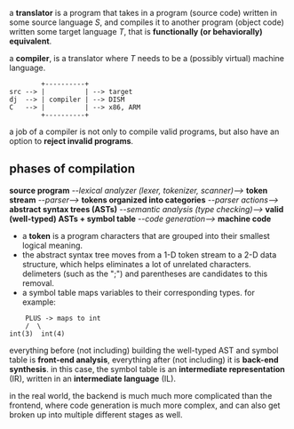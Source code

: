 a **translator** is a program that takes in a program (source code) written in some source language $S$, and compiles it to another program (object code) written some target language $T$, that is **functionally (or behaviorally) equivalent**.

a **compiler**, is a translator where $T$ needs to be a (possibly virtual) machine language. 

```
        +----------+
src --> |          | --> target
dj  --> | compiler | --> DISM
C   --> |          | --> x86, ARM
        +----------+
```

a job of a compiler is not only to compile valid programs, but also have an option to **reject invalid programs**.

## phases of compilation
**source program** *--lexical analyzer (lexer, tokenizer, scanner)-->* **token stream** *--parser-->* **tokens organized into categories** *--parser actions-->* **abstract syntax trees (ASTs)** *--semantic analysis (type checking)-->* **valid (well-typed) ASTs + symbol table** *--code generation-->* **machine code**

- a **token** is a program characters that are grouped into their smallest logical meaning.
- the abstract syntax tree moves from a 1-D token stream to a 2-D data structure, which helps eliminates a lot of unrelated characters. delimeters (such as the ";") and parentheses are candidates to this removal.
- a symbol table maps variables to their corresponding types. for example:

```
	PLUS -> maps to int
    /  \
int(3)  int(4)  
```

everything before (not including) building the well-typed AST and symbol table is **front-end analysis**, everything after (not including) it is **back-end synthesis**. in this case, the symbol table is an **intermediate representation** (IR), written in an **intermediate language** (IL).

in the real world, the backend is much much more complicated than the frontend, where code generation is much more complex, and can also get broken up into multiple different stages as well.